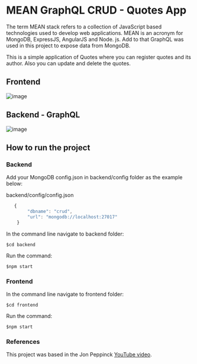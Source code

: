 # MEAN GraphQL CRUD - Quotes App
 
The term MEAN stack refers to a collection of JavaScript based technologies used to develop web applications. MEAN is an acronym for MongoDB, ExpressJS, AngularJS and Node. js.
Add to that GraphQL was used in this project to expose data from MongoDB.

This is a simple application of Quotes where you can register quotes and its author. Also you can update and delete the quotes.

## Frontend

![image](https://user-images.githubusercontent.com/19416887/119704936-94411b80-be2e-11eb-841d-fa7ff64801a5.png)

## Backend - GraphQL

![image](https://user-images.githubusercontent.com/19416887/119705494-3234e600-be2f-11eb-943e-2395f3a4d240.png)

## How to run the project

### Backend

Add your MongoDB config.json in backend/config folder as the example below:

backend/config/config.json

```javascript
   {
        "dbname": "crud",
        "url": "mongodb://localhost:27017"
    }
```

In the command line navigate to backend folder:

    $cd backend
    
Run the command:

    $npm start

### Frontend

In the command line navigate to frontend folder:

    $cd frontend
    
Run the command:

    $npm start
    
### References

This project was based in the Jon Peppinck [YouTube video](https://www.youtube.com/watch?v=zCMNvnlDoVg).
